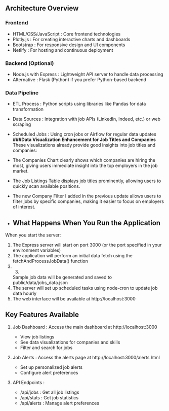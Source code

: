 ## Architecture Overview
### Frontend
- HTML/CSS/JavaScript : Core frontend technologies
- Plotly.js : For creating interactive charts and dashboards
- Bootstrap : For responsive design and UI components
- Netlify : For hosting and continuous deployment
### Backend (Optional)
- Node.js with Express : Lightweight API server to handle data processing
- Alternative : Flask (Python) if you prefer Python-based backend
### Data Pipeline
- ETL Process : Python scripts using libraries like Pandas for data transformation
- Data Sources : Integration with job APIs (LinkedIn, Indeed, etc.) or web scraping
- Scheduled Jobs : Using cron jobs or Airflow for regular data updates
**###Data Visualization Enhancement for Job Titles and Companies**
  These visualizations already provide good insights into job titles and companies:

- The Companies Chart clearly shows which companies are hiring the most, giving users immediate insight into the top employers in the job market.
- The Job Listings Table displays job titles prominently, allowing users to quickly scan available positions.
- The new Company Filter I added in the previous update allows users to filter jobs by specific companies, making it easier to focus on employers of interest.
- ## What Happens When You Run the Application
When you start the server:

1. 
   The Express server will start on port 3000 (or the port specified in your environment variables)
2. 
   The application will perform an initial data fetch using the fetchAndProcessJobData() function
3. 3.
   Sample job data will be generated and saved to public/data/jobs_data.json
4. 
   The server will set up scheduled tasks using node-cron to update job data hourly
5. 
   The web interface will be available at http://localhost:3000
## Key Features Available
1. 
   Job Dashboard : Access the main dashboard at http://localhost:3000
   
   - View job listings
   - See data visualizations for companies and skills
   - Filter and search for jobs
2. 
   Job Alerts : Access the alerts page at http://localhost:3000/alerts.html
   
   - Set up personalized job alerts
   - Configure alert preferences
3. 
   API Endpoints :
   
   - /api/jobs : Get all job listings
   - /api/stats : Get job statistics
   - /api/alerts : Manage alert preferences
